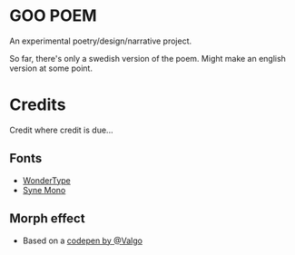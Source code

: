 # GOO POEM

An experimental poetry/design/narrative project. 

So far, there's only a swedish version of the poem. Might make an english version at some point.

# Credits
Credit where credit is due...

## Fonts
* [WonderType](https://www.clemencefontaine.fr/page/wonder.html)
* [Syne Mono](https://gitlab.com/bonjour-monde/fonderie/syne-typeface)

## Morph effect
* Based on a [codepen by @Valgo](https://codepen.io/Valgo/pen/PowZaNY)
